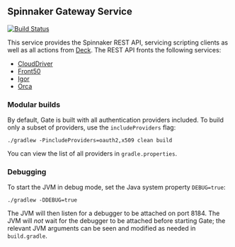 Spinnaker Gateway Service   
------------------------------------
[![Build Status](https://api.travis-ci.org/spinnaker/gate.svg?branch=master)](https://travis-ci.org/spinnaker/gate)

This service provides the Spinnaker REST API, servicing scripting clients as well as all actions from [Deck](https://github.com/spinnaker/deck).
The REST API fronts the following services:
* [CloudDriver](https://github.com/spinnaker/clouddriver)
* [Front50](https://github.com/spinnaker/front50)
* [Igor](https://github.com/spinnaker/igor)
* [Orca](https://github.com/spinnaker/orca)

### Modular builds
By default, Gate is built with all authentication providers included. To build only a subset of
providers, use the `includeProviders` flag:  
 ```
./gradlew -PincludeProviders=oauth2,x509 clean build   
```
 You can view the list of all providers in `gradle.properties`.

### Debugging

To start the JVM in debug mode, set the Java system property `DEBUG=true`:

```
./gradlew -DDEBUG=true 
```

The JVM will then listen for a debugger to be attached on port 8184.  The JVM will _not_ wait for
the debugger to be attached before starting Gate; the relevant JVM arguments can be seen and
modified as needed in `build.gradle`.    
